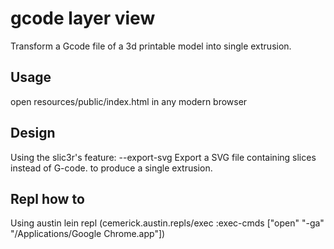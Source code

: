 # gcode layer view

Transform a Gcode file of a 3d printable model into single extrusion.

## Usage
open resources/public/index.html in any modern browser

## Design
Using the slic3r's feature: --export-svg        Export a SVG file containing slices instead of G-code.
to produce a single extrusion.

## Repl how to
Using austin
lein repl
(cemerick.austin.repls/exec :exec-cmds ["open" "-ga" "/Applications/Google Chrome.app"])
